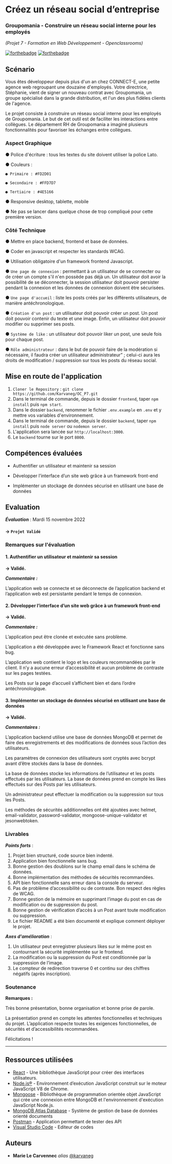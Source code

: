 # Créez un réseau social d’entreprise
### Groupomania - Construire un réseau social interne pour les employés
_(Projet 7 - Formation en Web Développement - Openclassrooms)_

[![forthebadge](https://forthebadge.com/images/badges/made-with-javascript.svg)](https://forthebadge.com) [![forthebadge](http://forthebadge.com/images/badges/powered-by-coffee.svg)](http://forthebadge.com)

## Scénario

Vous êtes développeur depuis plus d'un an chez CONNECT-E, une petite agence web regroupant une douzaine d'employés.
Votre directrice, Stéphanie, vient de signer un nouveau contrat avec Groupomania, un groupe spécialisé dans la grande distribution, et l'un des plus fidèles clients de l'agence.

Le projet consiste à construire un réseau social interne pour les employés de Groupomania. Le but de cet outil est de faciliter les interactions entre collègues. Le département RH de Groupomania a imaginé plusieurs fonctionnalités pour favoriser les échanges entre collègues.


### Aspect Graphique

● Police d'écriture : tous les textes du site doivent utiliser la police Lato.

● Couleurs : 

    ● Primaire : #FD2D01

    ● Secondaire : #FFD7D7

    ● Tertiaire : #4E5166

● Responsive desktop, tablette, mobile

● Ne pas se lancer dans quelque chose de trop compliqué pour cette première version.

### Côté Technique

● Mettre en place backend, frontend et base de données.

● Coder en javascript et respecter les standards WCAG.

● Utilisation obligatoire d'un framework frontend Javascript.

● `Une page de connexion` : permettant à un utilisateur de se connecter ou de créer un compte s'il n'en possède pas déjà un. Un utilisateur doit avoir la possibilité de se déconnecter, la session utilisateur doit pouvoir persister pendant la connexion et les données de connexion doivent être sécurisées.

● `Une page d'accueil` : liste les posts créés par les différents utilisateurs, de manière antéchronologique.

● `Création d'un post` : un utilisateur doit pouvoir créer un post. Un post doit pouvoir contenir du texte et une image. Enfin, un utilisateur doit pouvoir modifier ou supprimer ses posts.

● `Système de like` : un utilisateur doit pouvoir liker un post, une seule fois pour chaque post.

● `Rôle administrateur` : dans le but de pouvoir faire de la modération si nécessaire, il faudra créer un utilisateur administrateur” ; celui-ci aura les droits de modification / suppression sur tous les posts du réseau social.

## Mise en route de l'application

1) `Cloner le Repository` : `git clone https://github.com/Karvaneg/OC_P7.git`
2) Dans le terminal de commande, depuis le dossier `frontend`, taper `npm install` puis `npm start`.
3) Dans le dossier `backend`, renommer le fichier `.env.example` en `.env` et y mettre vos variables d'environnement.
4) Dans le terminal de commande, depuis le dossier `backend`, taper `npm install` puis `node server` ou `nodemon server`.
5) L'application sera lancée sur `http://localhost:3000`.
6) Le `backend` tourne sur le port `8000`.

## Compétences évaluées


* Authentifier un utilisateur et maintenir sa session

* Développer l’interface d’un site web grâce à un framework front-end

* Implémenter un stockage de données sécurisé en utilisant une base de données


## Evaluation

___Évaluation___ : Mardi 15 novembre 2022
#### -> `Projet Validé `


### Remarques sur l'évaluation

#### 1. Authentifier un utilisateur et maintenir sa session

 __-> Validé.__

___Commentaire :___ 

L’application web se connecte et se déconnecte de l’application backend et l’application web est persistante pendant le temps de connexion.


#### 2. Développer l’interface d’un site web grâce à un framework front-end

 __-> Validé.__

___Commentaire :___

L’application peut être clonée et exécutée sans problème.

L’application a été développée avec le Framework React et fonctionne sans bug.

L’application web contient le logo et les couleurs recommandées par le client. Il n’y a aucune erreur d’accessibilité et aucun problème de contraste sur les pages testées.

Les Posts sur la page d’accueil s’affichent bien et dans l’ordre antéchronologique.


#### 3. Implémenter un stockage de données sécurisé en utilisant une base de données

  __-> Validé.__

___Commentaires :___

L’application backend utilise une base de données MongoDB et permet de faire des enregistrements et des modifications de données sous l’action des utilisateurs.

Les paramètres de connexion des utilisateurs sont cryptés avec bcrypt avant d’être stockés dans la base de données.

La base de données stocke les informations de l’utilisateur et les posts effectués par les utilisateurs. La base de données prend en compte les likes effectués sur des Posts par les utilisateurs.

Un administrateur peut effectuer la modification ou la suppression sur tous les Posts.

Les méthodes de sécurités additionnelles ont été ajoutées avec helmet, email-validator, password-validator, mongoose-unique-validator et jesonwebtoken.


### Livrables

___Points forts___ : 

1. Projet bien structuré, code source bien indenté.
2. Application bien fonctionnelle sans bug.
3. Bonne gestion des doublons sur le champ email dans le schéma de données.
4. Bonne implémentation des méthodes de sécurités recommandées.
5. API bien fonctionnelle sans erreur dans la console du serveur.
6. Pas de problème d’accessibilité ou de contraste. Bon respect des règles de WCAG.
7. Bonne gestion de la mémoire en supprimant l’image du post en cas de modification ou de suppression du post.
8. Bonne gestion de vérification d’accès à un Post avant toute modification ou suppression.
9. Le fichier README a été bien documenté et explique comment déployer le projet.

___Axes d'amélioration___ : 

1. Un utilisateur peut enregistrer plusieurs likes sur le même post en contournant la sécurité implémentée sur le frontend.
2. La modification ou la suppression du Post est conditionnée par la suppression de l’image.
3. Le compteur de redirection traverse 0 et continu sur des chiffres négatifs (après inscription).


### Soutenance

__Remarques :__ 

Très bonne présentation, bonne organisation et bonne prise de parole.

La présentation prend en compte les attentes fonctionnelles et techniques du projet. L’application respecte toutes les exigences fonctionnelles, de sécurités et d’accessibilités recommandées.

Félicitations !

____

## Ressources utilisées

* [React](https://fr.reactjs.org/) - Une bibliothèque JavaScript pour créer des interfaces utilisateurs.
* [Node.js®](https://nodejs.org/fr/) - Environnement d’exécution JavaScript construit sur le moteur JavaScript V8 de Chrome.
* [Mongoose](https://mongoosejs.com/) - Bibliothèque de programmation orientée objet JavaScript qui crée une connexion entre MongoDB et l'environnement d'exécution JavaScript Node.js.
* [MongoDB Atlas Database](https://www.mongodb.com/) - Système de gestion de base de données orienté documents
* [Postman](https://www.postman.com/) - Application permettant de tester des API
* [Visual Studio Code](https://code.visualstudio.com/) - Editeur de codes

## Auteurs

* **Marie Le Carvennec** _alias_ [@karvaneg](https://github.com/Karvaneg)